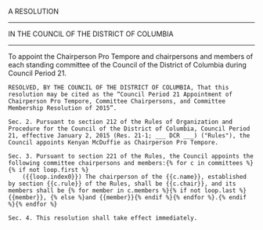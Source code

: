 A RESOLUTION

____

IN THE COUNCIL OF THE DISTRICT OF COLUMBIA

____

To appoint the Chairperson Pro Tempore and chairpersons and members of each standing committee of the Council of the District of Columbia during Council Period 21.

	RESOLVED, BY THE COUNCIL OF THE DISTRICT OF COLUMBIA, That this resolution may be cited as the “Council Period 21 Appointment of Chairperson Pro Tempore, Committee Chairpersons, and Committee Membership Resolution of 2015”.

	Sec. 2. Pursuant to section 212 of the Rules of Organization and Procedure for the Council of the District of Columbia, Council Period 21, effective January 2, 2015 (Res. 21-1; ___ DCR ___) ("Rules"), the Council appoints Kenyan McDuffie as Chairperson Pro Tempore.

	Sec. 3. Pursuant to section 221 of the Rules, the Council appoints the following committee chairpersons and members:{% for c in committees %}{% if not loop.first %}
		({{loop.index0}}) The chairperson of the {{c.name}}, established by section {{c.rule}} of the Rules, shall be {{c.chair}}, and its members shall be {% for member in c.members %}{% if not loop.last %}{{member}}, {% else %}and {{member}}{% endif %}{% endfor %}.{% endif %}{% endfor %}
	
	Sec. 4. This resolution shall take effect immediately.